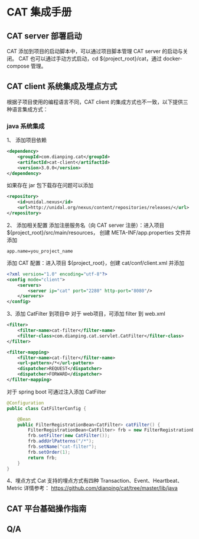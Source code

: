 # CAT 集成手册

## CAT server 部署启动

CAT 添加到项目的启动脚本中，可以通过项目脚本管理 CAT server 的启动与关闭。
CAT 也可以通过手动方式启动，cd ${project_root}/cat，通过 docker-compose 管理。

## CAT client 系统集成及埋点方式
根据子项目使用的编程语言不同，CAT client 的集成方式也不一致，以下提供三种语言集成方式：
### java 系统集成
1、 添加项目依赖
```xml
<dependency>
    <groupId>com.dianping.cat</groupId>
    <artifactId>cat-client</artifactId>
    <version>3.0.0</version>
</dependency>
```
如果存在 jar 包下载存在问题可以添加
```xml
<repository>
    <id>unidal.nexus</id>
    <url>http://unidal.org/nexus/content/repositories/releases/</url>
</repository>
```
2、 添加相关配置
添加注册服务名（向 CAT server 注册）：进入项目 ${project_root}/src/main/resources，
创建 META-INF/app.properties 文件并添加
```properties
app.name=you_project_name
```
添加 CAT 配置：进入项目 ${project_root}，创建 cat/conf/client.xml 并添加
```xml
<?xml version="1.0" encoding="utf-8"?>
<config mode="client">
    <servers>
        <server ip="cat" port="2280" http-port="8080"/>
    </servers>
</config>
```
3、添加 CatFilter 到项目中
对于 web项目，可添加 filter 到 web.xml
```xml
<filter>
    <filter-name>cat-filter</filter-name>
    <filter-class>com.dianping.cat.servlet.CatFilter</filter-class>
</filter>

<filter-mapping>
    <filter-name>cat-filter</filter-name>
    <url-pattern>/*</url-pattern>
    <dispatcher>REQUEST</dispatcher>
    <dispatcher>FORWARD</dispatcher>
</filter-mapping>
```
对于 spring boot 可通过注入添加 CatFilter
```java
@Configuration
public class CatFilterConfig {

    @Bean
    public FilterRegistrationBean<CatFilter> catFilter() {
        FilterRegistrationBean<CatFilter> frb = new FilterRegistrationBean<>();
        frb.setFilter(new CatFilter());
        frb.addUrlPatterns("/*");
        frb.setName("cat-filter");
        frb.setOrder(1);
        return frb;
    }
}
```
4、埋点方式
Cat 支持的埋点方式有四种 Transaction、Event、Heartbeat、Metric 详情参考：
https://github.com/dianping/cat/tree/master/lib/java
## CAT 平台基础操作指南

## Q/A

